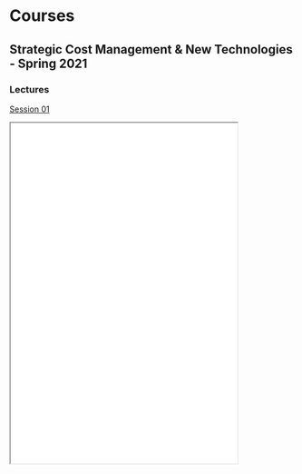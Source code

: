 
# Courses

## Strategic Cost Management & New Technologies - Spring 2021

### Lectures

[Session 01](/Strategic_Cost_Management/Spring2021/Lectures/Session01/Lecture01.html)
<iframe width="400" height="600" marginheight="0" marginwidth="0" src="/Strategic_Cost_Management/Spring2021/Lectures/Session01/Lecture01.html">
  Fallback text here for unsupporting browsers, of which there are scant few.
</iframe>
